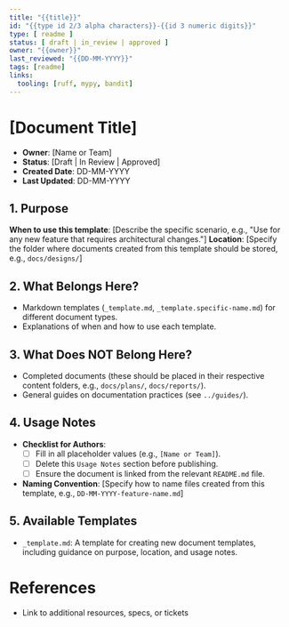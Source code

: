 ```yaml
---
title: "{{title}}"
id: "{{type id 2/3 alpha characters}}-{{id 3 numeric digits}}"
type: [ readme ]
status: [ draft | in_review | approved ]
owner: "{{owner}}"
last_reviewed: "{{DD-MM-YYYY}}"
tags: [readme]
links:
  tooling: [ruff, mypy, bandit]
---
```


# [Document Title]

- **Owner**: [Name or Team]
- **Status**: [Draft | In Review | Approved]
- **Created Date**: DD-MM-YYYY
- **Last Updated**: DD-MM-YYYY

## 1. Purpose

**When to use this template**: [Describe the specific scenario, e.g., "Use for any new feature that requires architectural changes."]
**Location**: [Specify the folder where documents created from this template should be stored, e.g., `docs/designs/`]

## 2. What Belongs Here?

- Markdown templates (`_template.md`, `_template.specific-name.md`) for different document types.
- Explanations of when and how to use each template.

## 3. What Does NOT Belong Here?

- Completed documents (these should be placed in their respective content folders, e.g., `docs/plans/`, `docs/reports/`).
- General guides on documentation practices (see `../guides/`).

## 4. Usage Notes

- **Checklist for Authors**:
  - [ ] Fill in all placeholder values (e.g., `[Name or Team]`).
  - [ ] Delete this `Usage Notes` section before publishing.
  - [ ] Ensure the document is linked from the relevant `README.md` file.

- **Naming Convention**: [Specify how to name files created from this template, e.g., `DD-MM-YYYY-feature-name.md`]

## 5. Available Templates

- `_template.md`: A template for creating new document templates, including guidance on purpose, location, and usage notes.

# References

- Link to additional resources, specs, or tickets
